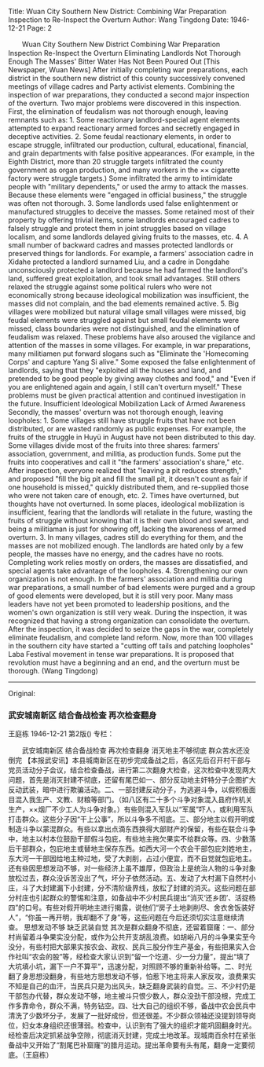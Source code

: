 Title: Wuan City Southern New District: Combining War Preparation Inspection to Re-Inspect the Overturn
Author: Wang Tingdong
Date: 1946-12-21
Page: 2

　　Wuan City Southern New District
    Combining War Preparation Inspection
    Re-Inspect the Overturn
    Eliminating Landlords Not Thorough Enough
    The Masses' Bitter Water Has Not Been Poured Out
    [This Newspaper, Wuan News] After initially completing war preparations, each district in the southern new district of this county successively convened meetings of village cadres and Party activist elements. Combining the inspection of war preparations, they conducted a second major inspection of the overturn. Two major problems were discovered in this inspection. First, the elimination of feudalism was not thorough enough, leaving remnants such as: 1. Some reactionary landlord-special agent elements attempted to expand reactionary armed forces and secretly engaged in deceptive activities. 2. Some feudal reactionary elements, in order to escape struggle, infiltrated our production, cultural, educational, financial, and grain departments with false positive appearances. (For example, in the Eighth District, more than 20 struggle targets infiltrated the county government as organ production, and many workers in the ×× cigarette factory were struggle targets.) Some infiltrated the army to intimidate people with "military dependents," or used the army to attack the masses. Because these elements were "engaged in official business," the struggle was often not thorough. 3. Some landlords used false enlightenment or manufactured struggles to deceive the masses. Some retained most of their property by offering trivial items, some landlords encouraged cadres to falsely struggle and protect them in joint struggles based on village localism, and some landlords delayed giving fruits to the masses, etc. 4. A small number of backward cadres and masses protected landlords or preserved things for landlords. For example, a farmers' association cadre in Xidahe protected a landlord surnamed Liu, and a cadre in Dongdahe unconsciously protected a landlord because he had farmed the landlord's land, suffered great exploitation, and took small advantages. Still others relaxed the struggle against some political rulers who were not economically strong because ideological mobilization was insufficient, the masses did not complain, and the bad elements remained active. 5. Big villages were mobilized but natural village small villages were missed, big feudal elements were struggled against but small feudal elements were missed, class boundaries were not distinguished, and the elimination of feudalism was relaxed. These problems have also aroused the vigilance and attention of the masses in some villages. For example, in war preparations, many militiamen put forward slogans such as "Eliminate the 'Homecoming Corps' and capture Yang Si alive." Some exposed the false enlightenment of landlords, saying that they "exploited all the houses and land, and pretended to be good people by giving away clothes and food," and "Even if you are enlightened again and again, I still can't overturn myself." These problems must be given practical attention and continued investigation in the future.
    Insufficient Ideological Mobilization
    Lack of Armed Awareness
    Secondly, the masses' overturn was not thorough enough, leaving loopholes: 1. Some villages still have struggle fruits that have not been distributed, or are wasted randomly as public expenses. For example, the fruits of the struggle in Huyü in August have not been distributed to this day. Some villages divide most of the fruits into three shares: farmers' association, government, and militia, as production funds. Some put the fruits into cooperatives and call it "the farmers' association's share," etc. After inspection, everyone realized that "leaving a pit reduces strength," and proposed "fill the big pit and fill the small pit, it doesn't count as fair if one household is missed," quickly distributed them, and re-supplied those who were not taken care of enough, etc. 2. Times have overturned, but thoughts have not overturned. In some places, ideological mobilization is insufficient, fearing that the landlords will retaliate in the future, wasting the fruits of struggle without knowing that it is their own blood and sweat, and being a militiaman is just for showing off, lacking the awareness of armed overturn. 3. In many villages, cadres still do everything for them, and the masses are not mobilized enough. The landlords are hated only by a few people, the masses have no energy, and the cadres have no roots. Completing work relies mostly on orders, the masses are dissatisfied, and special agents take advantage of the loopholes. 4. Strengthening our own organization is not enough. In the farmers' association and militia during war preparations, a small number of bad elements were purged and a group of good elements were developed, but it is still very poor. Many mass leaders have not yet been promoted to leadership positions, and the women's own organization is still very weak. During the inspection, it was recognized that having a strong organization can consolidate the overturn. After the inspection, it was decided to seize the gaps in the war, completely eliminate feudalism, and complete land reform. Now, more than 100 villages in the southern city have started a "cutting off tails and patching loopholes" Laba Festival movement in tense war preparations. It is proposed that revolution must have a beginning and an end, and the overturn must be thorough. (Wang Tingdong)



<hr /> 

Original: 


### 武安城南新区  结合备战检查  再次检查翻身
王庭栋
1946-12-21
第2版()
专栏：

　　武安城南新区
    结合备战检查
    再次检查翻身
    消灭地主不够彻底
    群众苦水还没倒完
    【本报武安讯】本县城南新区在初步完成备战之后，各区先后召开村干部与党员活动分子会议，结合检查备战，进行第二次翻身大检查，这次检查中发现两大问题，首先是消灭封建不彻底，还留有尾巴如一、部分反动地主奸特分子企图扩大反动武装，暗中进行欺骗活动。二、一部封建反动分子，为逃避斗争，以假积极面目混入我生产、文教、财粮等部门。（如八区有二十多个斗争对象混入县府作机关生产，××烟厂不少工人为斗争对象。）有些则混入军队以“军属”吓人，或利用军队打击群众。这些分子因“干上公事”，所以斗争多不彻底。三、部分地主以假开明或制造斗争以蒙混群众。有些以拿出点滴东西换得大部财产的保留，有些在联合斗争中，地主以村本位鼓励干部假斗包庇，有些地主拖欠果实不给群众等。四、少数落后干部群众，包庇地主或替地主保存东西。如西大河一个农会干部包庇刘姓地主，东大河一干部因给地主种过地，受了大剥削，占过小便宜，而不自觉就包庇地主。还有些因思想发动不够，对一些经济上虽不雄厚，但政治上是统治人物的斗争对象放松过去，群众没诉苦没出了气，坏分子依然活动。五、发动了大村漏下自然村小庄，斗了大封建漏下小封建，分不清阶级界线，放松了封建的消灭。这些问题在部分村庄也引起群众的警惕和注意，如备战中不少村民兵提出“消灭‘还乡团’、活捉杨四”的口号。有些对假开明地主进行揭露，说他们“房子土地剥削尽、舍衣舍饭装好人”，“你虽一再开明，我却翻不了身”等，这些问题在今后还须切实注意继续清查。
    思想发动不够
    缺乏武装自觉
    其次是群众翻身不彻底，还留着窟窿：一、部分村尚留着斗争果实没分配，或作为公共开支胡乱浪费。如胡峪八月的斗争果实至今没分，有些村把大部果实按农会、政权、民兵三股分作生产基金，有些把果实入合作社叫“农会的股”等，经检查大家认识到“留一个圪道、少一分力量”，提出“填了大坑填小坑，漏下一户不算平”，迅速分配，对照顾不够的重新补给等。二、时光翻了身思想没翻身，有些地方思想发动不够，怕惹下地主将来人家反攻，浪费果实不知是自己的血汗，当民兵只是为出风头，缺乏翻身武装的自觉。三、不少村仍是干部包办代替，群众发动不够，地主被斗只恨少数人，群众没劲干部没根，完成工作多靠命令，群众不满，特务钻空。四、壮大自己的组织不够，备战中农会民兵中清洗了少数坏分子，发展了一批好成份，但还很差。不少群众领袖还没提到领导岗位，妇女本身组织还很薄弱。检查中，认识到有了强大的组织才能巩固翻身时光。经检查后决定抓紧战争空隙，彻底消灭封建，完成土地改革。现城南百余村在紧张备战中又开始了“割尾巴补窟窿”的腊月运动。提出革命要有头有尾，翻身一定要彻底。（王庭栋）
